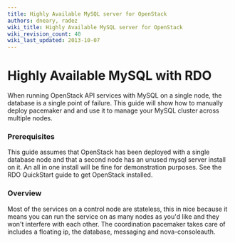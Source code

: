 ```yaml
---
title: Highly Available MySQL server for OpenStack
authors: dneary, radez
wiki_title: Highly Available MySQL server for OpenStack
wiki_revision_count: 40
wiki_last_updated: 2013-10-07
---
```


# Highly Available MySQL with RDO

When running OpenStack API services with MySQL on a single node, the database is a single point of failure. This guide will show how to manually deploy pacemaker and and use it to manage your MySQL cluster across multiple nodes.

### Prerequisites

This guide assumes that OpenStack has been deployed with a single database node and that a second node has an unused mysql server install on it. An all in one install will be fine for demonstration purposes. See the RDO QuickStart guide to get OpenStack installed.

### Overview

Most of the services on a control node are stateless, this in nice because it means you can run the service on as many nodes as you'd like and they won't interfere with each other. The coordination pacemaker takes care of includes a floating ip, the database, messaging and nova-consoleauth.
